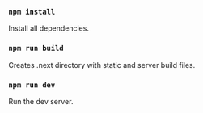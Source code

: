 ### `npm install`

Install all dependencies.

### `npm run build`

Creates .next directory with static and server build files.

### `npm run dev`

Run the dev server.
